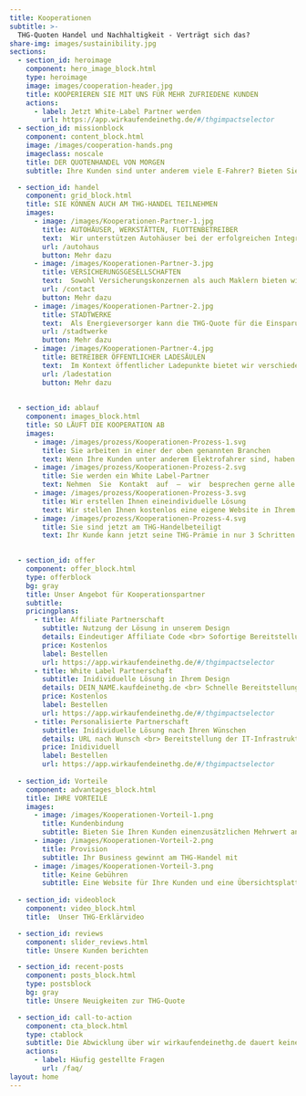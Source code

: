 ```yaml
---
title: Kooperationen
subtitle: >-
  THG-Quoten Handel und Nachhaltigkeit - Verträgt sich das?
share-img: images/sustainibility.jpg
sections:
  - section_id: heroimage
    component: hero_image_block.html
    type: heroimage
    image: images/cooperation-header.jpg
    title: KOOPERIEREN SIE MIT UNS FÜR MEHR ZUFRIEDENE KUNDEN
    actions:
      - label: Jetzt White-Label Partner werden
        url: https://app.wirkaufendeinethg.de/#/thgimpactselector
  - section_id: missionblock
    component: content_block.html
    image: /images/cooperation-hands.png
    imageclass: noscale
    title: DER QUOTENHANDEL VON MORGEN
    subtitle: Ihre Kunden sind unter anderem viele E-Fahrer? Bieten Sie ihnen einen zusätzlichen  Mehrwert  durch  den  THG-Handel.  Wir  stellen  Ihnen  kostenlos eine Website im individuellen Deisgn zur Verfügung, die Ihre Kunden verwenden können, um ihre THG-Prämien zu beantragen.

  - section_id: handel
    component: grid_block.html
    title: SIE KÖNNEN AUCH AM THG-HANDEL TEILNEHMEN
    images:
      - image: /images/Kooperationen-Partner-1.jpg
        title: AUTOHÄUSER, WERKSTÄTTEN, FLOTTENBETREIBER
        text:  Wir unterstützen Autohäuser bei der erfolgreichen Integration der THG-Quote in ihre Geschäftsmodelle. Dafür stellen wir den Betrieben eine CI-konforme Website zur Verfügung, die die Teilnahme am THG-Quotenhandel ermöglicht. Im Hintergrund übernimmt wirkaufendeinethg.de die gesamte Abwicklung und im Autohaus entsteht kein zusätzlicher Aufwand. Im Gegenteil - für jede vermittelte Quote zahlen wir eine frei wählbare Provision.
        url: /autohaus
        button: Mehr dazu
      - image: /images/Kooperationen-Partner-3.jpg
        title: VERSICHERUNGSGESELLSCHAFTEN
        text:  Sowohl Versicherungskonzernen als auch Maklern bieten wir mit unser White Label Lösung spannende Cross-Selling Möglichkeiten. Die THG-Quote kann über unsere bereitgestellte WebApp im Design der Versicherung erfasst und vermarktet werden. Daraus resultierende Erlöse können zur Subventionierung von Versicherungsverträgen für E-Fahrzeuge oder zur Senkung der Policenkosten verwendet werden. 
        url: /contact
        button: Mehr dazu
      - image: /images/Kooperationen-Partner-2.jpg
        title: STADTWERKE
        text:  Als Energieversorger kann die THG-Quote für die Einsparung von Kosten durch die eigenen Flottenfahrzeuge genutzt werden. Außerdem kann mit der Provision der vermittelten THG-Quoten über eine White Label Lösung zusätzlicher Ertrag erwirtschaftet werden. Die Höhe der Provision kann dabei individuell konfiguriert werden. Bei Bedarf kann wirkaufendeinethg.de die App im Design des jeweiligen Stadtwerks bereitstellen und bietet Endkunden so eine einfache, schnelle und CI-konforme Beantragung der Quote an. Dies steigert die Kundenbindung und erweitert das Dienstleistungsportfolio des Energieversorgers. 
        url: /stadtwerke
        button: Mehr dazu
      - image: /images/Kooperationen-Partner-4.jpg
        title: BETREIBER ÖFFENTLICHER LADESÄULEN
        text:  Im Kontext öffentlicher Ladepunkte bietet wir verschiedene Kooperationsmöglichkeiten. Gerne vermarkten wir Ihre emittierten Strommengen zum Höchstpreis nach individueller Absprache oder helfen Ihnen dabei über gezielte Vertriebskanäle Ladeguthaben für Ihre Endkunden zu generieren. Mit unserer White Label Lösung können Ihre Kunden die Quotenerlöse direkt in Guthaben an Ihren Ladepunkten umwandeln und als Betreiber der Ladeinfrastruktur verdienen Sie gleich mit. 
        url: /ladestation
        button: Mehr dazu
      
  
  - section_id: ablauf
    component: images_block.html
    title: SO LÄUFT DIE KOOPERATION AB
    images:
      - image: /images/prozess/Kooperationen-Prozess-1.svg
        title: Sie arbeiten in einer der oben genannten Branchen
        text: Wenn Ihre Kunden unter anderem Elektrofahrer sind, haben wir eine gute Nachricht für Sie – wir bieten Ihnen eine Kooperation. Durch unsere Zusammenarbeit haben Sie die Chance, Ihren Kunden einen zusätzlichen Mehrwert anzubieten.
      - image: /images/prozess/Kooperationen-Prozess-2.svg
        title: Sie werden ein White Label-Partner
        text: Nehmen  Sie  Kontakt  auf  –  wir  besprechen gerne alle Konditionen an unserer Zusammenarbeit. Diese ist für Sie natürlich kostenlos. Darüber hinaus überlassen wir Ihnen die Flexibilität, das Angebot für Ihre Kunden maßgeschneidert an die Bedürfnisse Ihres Klientels auszulegen
      - image: /images/prozess/Kooperationen-Prozess-3.svg
        title: Wir erstellen Ihnen eineindividuelle Lösung
        text: Wir stellen Ihnen kostenlos eine eigene Website in Ihrem persönlichen Design zur Verfügung. Ihre Kunden können diese nutzen, um ihre THG-Prämien zu beantragen. Wir übernehmen im Anschluss den gesamten Kundenservice und die Abwicklung mit dem Umweltbundesamt. 
      - image: /images/prozess/Kooperationen-Prozess-4.svg
        title: Sie sind jetzt am THG-Handelbeteiligt
        text: Ihr Kunde kann jetzt seine THG-Prämie in nur 3 Schritten über Ihre Lösung online beantragen. Wir garantieren ihm die hohe Auszahlung und sichern Ihnen somit zufriedene Kunden. Die Mindesthöhe der Prämie ist bei uns außerdem garantiert. 
    

  - section_id: offer
    component: offer_block.html
    type: offerblock
    bg: gray
    title: Unser Angebot für Kooperationspartner
    subtitle:
    pricingplans:
      - title: Affiliate Partnerschaft
        subtitle: Nutzung der Lösung in unserem Design
        details: Eindeutiger Affiliate Code <br> Sofortige Bereitstellung <br> Anteiliger Kick-Back je Quote
        price: Kostenlos
        label: Bestellen
        url: https://app.wirkaufendeinethg.de/#/thgimpactselector
      - title: White Label Partnerschaft
        subtitle: Inidividuelle Lösung in Ihrem Design
        details: DEIN_NAME.kaufdeinethg.de <br> Schnelle Bereitstellung <br> Bilder und Farben im eigenen Design <br> Anteiliger Kick-Back je Quote <br> Zugang zu Analytics Dashboard
        price: Kostenlos
        label: Bestellen
        url: https://app.wirkaufendeinethg.de/#/thgimpactselector
      - title: Personalisierte Partnerschaft
        subtitle: Inidividuelle Lösung nach Ihren Wünschen
        details: URL nach Wunsch <br> Bereitstellung der IT-Infrastruktur <br> Software-as-a-Service für den Quoten-handel
        price: Inidividuell
        label: Bestellen
        url: https://app.wirkaufendeinethg.de/#/thgimpactselector
  
  - section_id: Vorteile
    component: advantages_block.html
    title: IHRE VORTEILE
    images:
      - image: /images/Kooperationen-Vorteil-1.png
        title: Kundenbindung
        subtitle: Bieten Sie Ihren Kunden einenzusätzlichen Mehrwert an
      - image: /images/Kooperationen-Vorteil-2.png
        title: Provision
        subtitle: Ihr Business gewinnt am THG-Handel mit
      - image: /images/Kooperationen-Vorteil-3.png
        title: Keine Gebühren
        subtitle: Eine Website für Ihre Kunden und eine Übersichtsplattform für Sie – das alles kostenlos
  
  - section_id: videoblock
    component: video_block.html
    title:  Unser THG-Erklärvideo

  - section_id: reviews
    component: slider_reviews.html
    title: Unsere Kunden berichten

  - section_id: recent-posts
    component: posts_block.html
    type: postsblock
    bg: gray
    title: Unsere Neuigkeiten zur THG-Quote

  - section_id: call-to-action
    component: cta_block.html
    type: ctablock
    subtitle: Die Abwicklung über wir wirkaufendeinethg.de dauert keine 3 Minuten und gibt dir jährlich die Chance auf bis zu 435€* Prämie für eine grünere Zukunft.
    actions:
      - label: Häufig gestellte Fragen
        url: /faq/
layout: home
---
```


